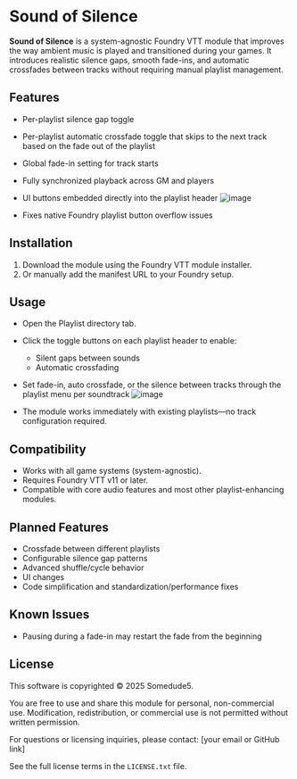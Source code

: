 # Sound of Silence

**Sound of Silence** is a system-agnostic Foundry VTT module that improves the way ambient music is played and transitioned during your games. It introduces realistic silence gaps, smooth fade-ins, and automatic crossfades between tracks without requiring manual playlist management.

## Features

- Per-playlist silence gap toggle
- Per-playlist automatic crossfade toggle that skips to the next track based on the fade out of the playlist
- Global fade-in setting for track starts
- Fully synchronized playback across GM and players
- UI buttons embedded directly into the playlist header
![image](https://github.com/user-attachments/assets/e316f207-8f0f-410f-87fc-3eb044409b93)

- Fixes native Foundry playlist button overflow issues

## Installation

1. Download the module using the Foundry VTT module installer.
2. Or manually add the manifest URL to your Foundry setup.

## Usage

- Open the Playlist directory tab.
- Click the toggle buttons on each playlist header to enable:
  - Silent gaps between sounds
  - Automatic crossfading
- Set fade-in, auto crossfade, or the silence between tracks through the playlist menu per soundtrack
![image](https://github.com/user-attachments/assets/33633878-b342-45b4-bc92-d601526de749)

- The module works immediately with existing playlists—no track configuration required.

## Compatibility

- Works with all game systems (system-agnostic).
- Requires Foundry VTT v11 or later.
- Compatible with core audio features and most other playlist-enhancing modules.

## Planned Features

- Crossfade between different playlists
- Configurable silence gap patterns
- Advanced shuffle/cycle behavior
- UI changes
- Code simplification and standardization/performance fixes

## Known Issues

- Pausing during a fade-in may restart the fade from the beginning

## License

This software is copyrighted © 2025 Somedude5.

You are free to use and share this module for personal, non-commercial use. Modification, redistribution, or commercial use is not permitted without written permission.

For questions or licensing inquiries, please contact: [your email or GitHub link]

See the full license terms in the `LICENSE.txt` file.
